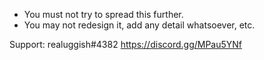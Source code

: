 * You must not try to spread this further. 
* You may not redesign it, add any detail whatsoever, etc.

Support:
realuggish#4382
https://discord.gg/MPau5YNf

